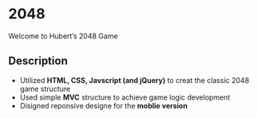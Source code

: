 # 2048
Welcome to Hubert’s 2048 Game

## Description
* Utilized **HTML, CSS, Javscript (and jQuery)** to creat the classic 2048 game structure
* Used simple **MVC** structure to achieve game logic development
* Disigned reponsive designe for the **moblie version**
